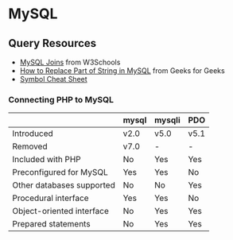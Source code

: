 # MySQL

## Query Resources

- [MySQL Joins](https://www.w3schools.com/mysql/mysql_join.asp) from W3Schools
- [How to Replace Part of String in MySQL](https://www.geeksforgeeks.org/how-to-replace-part-of-a-string-in-mysql/) from Geeks for Geeks
- [Symbol Cheat Sheet](https://www.sisense.com/blog/sql-symbol-cheatsheet/) 

### Connecting PHP to MySQL
|                           | mysql | mysqli | PDO  |
|---------------------------|-------|--------|------|
| Introduced                | v2.0  | v5.0   | v5.1 |
| Removed                   | v7.0  | -      | -    |
| Included with PHP         | No    | Yes    | Yes  |
| Preconfigured for MySQL   | Yes   | Yes    | No   |
| Other databases supported | No    | No     | Yes  |
| Procedural interface      | Yes   | Yes    | No   |
| Object-oriented interface | No    | Yes    | Yes  |
| Prepared statements       | No    | Yes    | Yes  |
